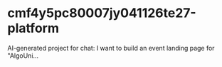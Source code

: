 # cmf4y5pc80007jy041126te27-platform
AI-generated project for chat: I want to build an event landing page for "AlgoUni...
